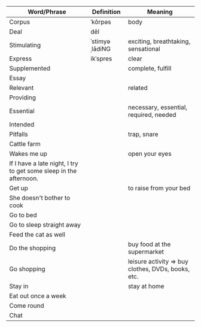 | Word/Phrase                     | Definition                     | Meaning                                      |  
|----------------------------------|-------------------------------|----------------------------------------------|  
| Corpus                           | ˈkôrpəs                       | body                                         |  
| Deal                             | dēl                           |                                              |  
| Stimulating                      | ˈstimyəˌlādiNG               | exciting, breathtaking, sensational          |  
| Express                          | ikˈspres                     | clear                                        |  
| Supplemented                     |                               | complete, fulfill                            |  
| Essay                            |                               |                                              |  
| Relevant                         |                               | related                                      |  
| Providing                        |                               |                                              |  
| Essential                        |                               | necessary, essential, required, needed      |  
| Intended                         |                               |                                              |  
| Pitfalls                         |                               | trap, snare                                  |  
| Cattle farm                     |                               |                                              |  
| Wakes me up                     |                               | open your eyes                               |  
| If I have a late night, I try to get some sleep in the afternoon. | |                                              |  
| Get up                           |                               | to raise from your bed                       |  
| She doesn't bother to cook       |                               |                                              |  
| Go to bed                       |                               |                                              |  
| Go to sleep straight away       |                               |                                              |  
| Feed the cat as well            |                               |                                              |  
| Do the shopping                 |                               | buy food at the supermarket                  |  
| Go shopping                     |                               | leisure activity => buy clothes, DVDs, books, etc. |  
| Stay in                         |                               | stay at home                                  |  
| Eat out once a week            |                               |                                              |  
| Come round                      |                               |                                              |  
| Chat                             |                               |                                              |
